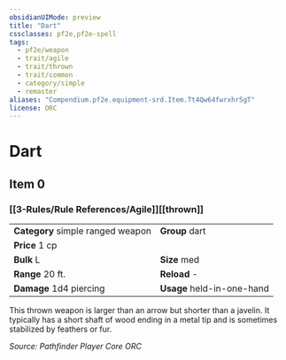 ```yaml
---
obsidianUIMode: preview
title: "Dart"
cssclasses: pf2e,pf2e-spell
tags:
  - pf2e/weapon
  - trait/agile
  - trait/thrown
  - trait/common
  - category/simple
  - remaster
aliases: "Compendium.pf2e.equipment-srd.Item.Tt4Qw64fwrxhr5gT"
license: ORC
---
```

# Dart
## Item 0
### [[3-Rules/Rule References/Agile]][[thrown]]

|  |  |
| -- | -- |
| **Category** simple ranged weapon | **Group** dart |
| **Price** 1 cp |  |
| **Bulk** L | **Size** med |
|**Range** 20 ft.| **Reload** -|
| **Damage** 1d4 piercing  | **Usage** held-in-one-hand |



This thrown weapon is larger than an arrow but shorter than a javelin. It typically has a short shaft of wood ending in a metal tip and is sometimes stabilized by feathers or fur.

*Source: Pathfinder Player Core*
*ORC*